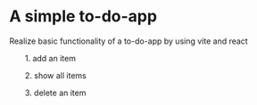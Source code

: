 # A simple to-do-app
Realize basic functionality of a to-do-app by using vite and react

&emsp;&emsp;1. add an item

&emsp;&emsp;2. show all items

&emsp;&emsp;3. delete an item
